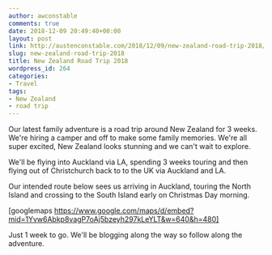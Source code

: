 ```yaml
---
author: awconstable
comments: true
date: 2018-12-09 20:49:40+00:00
layout: post
link: http://austenconstable.com/2018/12/09/new-zealand-road-trip-2018/
slug: new-zealand-road-trip-2018
title: New Zealand Road Trip 2018
wordpress_id: 264
categories:
- Travel
tags:
- New Zealand
- road trip
---
```


Our latest family adventure is a road trip around New Zealand for 3 weeks. We're hiring a camper and off to make some family memories. We're all super excited, New Zealand looks stunning and we can't wait to explore.

We'll be flying into Auckland via LA, spending 3 weeks touring and then flying out of Christchurch back to to the UK via Auckland and LA.

Our intended route below sees us arriving in Auckland, touring the North Island and crossing to the South Island early on Christmas Day morning.

[googlemaps https://www.google.com/maps/d/embed?mid=1Yvw6Abkp8vagP7oAj5bzeyh297kLeYLT&w=640&h=480]

Just 1 week to go. We'll be blogging along the way so follow along the adventure.
